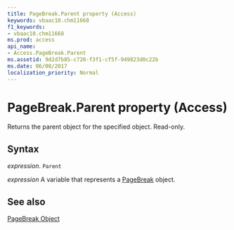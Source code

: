 ```yaml
---
title: PageBreak.Parent property (Access)
keywords: vbaac10.chm11668
f1_keywords:
- vbaac10.chm11668
ms.prod: access
api_name:
- Access.PageBreak.Parent
ms.assetid: 9d2d7b85-c720-f3f1-cf5f-949823d0c22b
ms.date: 06/08/2017
localization_priority: Normal
---
```



# PageBreak.Parent property (Access)

Returns the parent object for the specified object. Read-only.


## Syntax

_expression_. `Parent`

_expression_ A variable that represents a [PageBreak](Access.PageBreak.md) object.


## See also


[PageBreak Object](Access.PageBreak.md)

